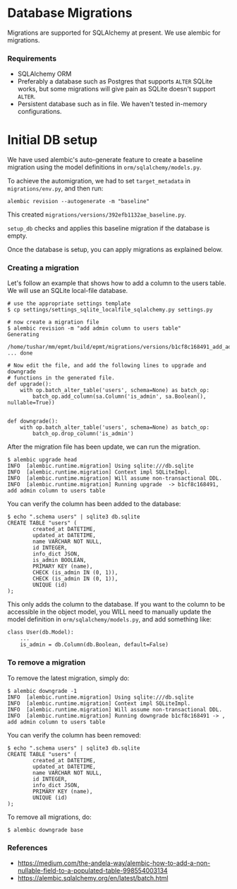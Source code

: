 # Database Migrations

Migrations are supported for SQLAlchemy at present. We use
alembic for migrations.

### Requirements
 - SQLAlchemy ORM
 - Preferably a database such as Postgres that supports `ALTER`
   SQLite works, but some migrations will give pain as SQLite 
   doesn't support `ALTER`.
 - Persistent database such as in file. We haven't tested
   in-memory configurations.

# Initial DB setup
We have used alembic's auto-generate feature to create a baseline
migration using the model definitions in `orm/sqlalchemy/models.py`.

To achieve the automigration, we had to set `target_metadata` in
`migrations/env.py`, and then run:

```
alembic revision --autogenerate -m "baseline"
```

This created `migrations/versions/392efb1132ae_baseline.py`.

`setup_db` checks and applies this baseline migration if the database
is empty.

Once the database is setup, you can apply migrations as explained below.

### Creating a migration

Let's follow an example that shows how to add a column
to the users table. We will use an SQLite local-file database.

```
# use the appropriate settings template
$ cp settings/settings_sqlite_localfile_sqlalchemy.py settings.py

# now create a migration file
$ alembic revision -m "add admin column to users table"
Generating
  /home/tushar/mm/epmt/build/epmt/migrations/versions/b1cf8c168491_add_admin_column_to_users_table.py ... done

# Now edit the file, and add the following lines to upgrade and downgrade
# functions in the generated file.
def upgrade():
    with op.batch_alter_table('users', schema=None) as batch_op:
        batch_op.add_column(sa.Column('is_admin', sa.Boolean(), nullable=True))


def downgrade():
    with op.batch_alter_table('users', schema=None) as batch_op:
        batch_op.drop_column('is_admin')
```

After the migration file has been update, we can run the migration.

```
$ alembic upgrade head
INFO  [alembic.runtime.migration] Using sqlite:///db.sqlite
INFO  [alembic.runtime.migration] Context impl SQLiteImpl.
INFO  [alembic.runtime.migration] Will assume non-transactional DDL.
INFO  [alembic.runtime.migration] Running upgrade  -> b1cf8c168491, add admin column to users table
```

You can verify the column has been added to the database:
```
$ echo ".schema users" | sqlite3 db.sqlite
CREATE TABLE "users" (
        created_at DATETIME, 
        updated_at DATETIME, 
        name VARCHAR NOT NULL, 
        id INTEGER, 
        info_dict JSON, 
        is_admin BOOLEAN, 
        PRIMARY KEY (name), 
        CHECK (is_admin IN (0, 1)), 
        CHECK (is_admin IN (0, 1)), 
        UNIQUE (id)
);
```

This only adds the column to the database. If you want to the column to be
accessible in the object model, you WILL need to manually update the model
definition in `orm/sqlalchemy/models.py`, and add something like:
```
class User(db.Model):
    ...
    is_admin = db.Column(db.Boolean, default=False)
```

### To remove a migration

To remove the latest migration, simply do:
```
$ alembic downgrade -1
INFO  [alembic.runtime.migration] Using sqlite:///db.sqlite
INFO  [alembic.runtime.migration] Context impl SQLiteImpl.
INFO  [alembic.runtime.migration] Will assume non-transactional DDL.
INFO  [alembic.runtime.migration] Running downgrade b1cf8c168491 -> , add admin column to users table
```

You can verify the column has been removed:
```
$ echo ".schema users" | sqlite3 db.sqlite
CREATE TABLE "users" (
        created_at DATETIME, 
        updated_at DATETIME, 
        name VARCHAR NOT NULL, 
        id INTEGER, 
        info_dict JSON, 
        PRIMARY KEY (name), 
        UNIQUE (id)
);
```

To remove all migrations, do:
```
$ alembic downgrade base
```

### References
 - https://medium.com/the-andela-way/alembic-how-to-add-a-non-nullable-field-to-a-populated-table-998554003134
 - https://alembic.sqlalchemy.org/en/latest/batch.html
